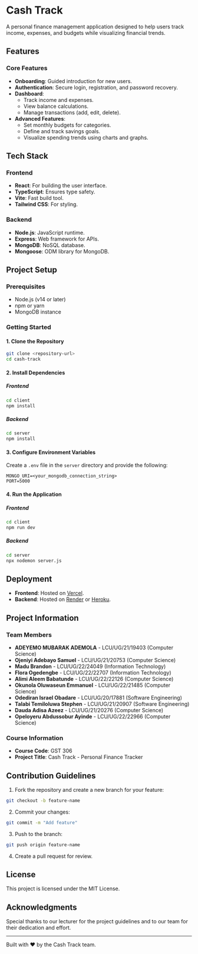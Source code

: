 # Cash Track

A personal finance management application designed to help users track income, expenses, and budgets while visualizing financial trends.

## Features

### Core Features

- **Onboarding**: Guided introduction for new users.
- **Authentication**: Secure login, registration, and password recovery.
- **Dashboard**:
  - Track income and expenses.
  - View balance calculations.
  - Manage transactions (add, edit, delete).
- **Advanced Features**:
  - Set monthly budgets for categories.
  - Define and track savings goals.
  - Visualize spending trends using charts and graphs.

## Tech Stack

### Frontend

- **React**: For building the user interface.
- **TypeScript**: Ensures type safety.
- **Vite**: Fast build tool.
- **Tailwind CSS**: For styling.

### Backend

- **Node.js**: JavaScript runtime.
- **Express**: Web framework for APIs.
- **MongoDB**: NoSQL database.
- **Mongoose**: ODM library for MongoDB.

## Project Setup

### Prerequisites

- Node.js (v14 or later)
- npm or yarn
- MongoDB instance

### Getting Started

#### 1. Clone the Repository

```bash
git clone <repository-url>
cd cash-track
```

#### 2. Install Dependencies

##### Frontend

```bash
cd client
npm install
```

##### Backend

```bash
cd server
npm install
```

#### 3. Configure Environment Variables

Create a `.env` file in the `server` directory and provide the following:

```env
MONGO_URI=<your_mongodb_connection_string>
PORT=5000
```

#### 4. Run the Application

##### Frontend

```bash
cd client
npm run dev
```

##### Backend

```bash
cd server
npx nodemon server.js
```

## Deployment

- **Frontend**: Hosted on [Vercel](https://vercel.com/).
- **Backend**: Hosted on [Render](https://render.com/) or [Heroku](https://www.heroku.com/).

## Project Information

### Team Members

- **ADEYEMO MUBARAK ADEMOLA** - LCU/UG/21/19403 (Computer Science)
- **Ojeniyi Adebayo Samuel** - LCU/UG/21/20753 (Computer Science)
- **Madu Brandon** - LCU/UG/22/24049 (Information Technology)
- **Flora Ogedengbe** - LCU/UG/22/22707 (Information Technology)
- **Alimi Aleem Babatunde** - LCU/UG/22/22126 (Computer Science)
- **Okunola Oluwaseun Emmanuel** - LCU/UG/22/21485 (Computer Science)
- **Odediran Israel Obadare** - LCU/UG/20/17881 (Software Engineering)
- **Talabi Temiloluwa Stephen** - LCU/UG/21/20907 (Software Engineering)
- **Dauda Adisa Azeez** - LCU/UG/21/20276 (Computer Science)
- **Opeloyeru Abdussobur Ayinde** - LCU/UG/22/22966 (Computer Science)

### Course Information

- **Course Code**: GST 306
- **Project Title**: Cash Track - Personal Finance Tracker

## Contribution Guidelines

1. Fork the repository and create a new branch for your feature:

```bash
git checkout -b feature-name
```

2. Commit your changes:

```bash
git commit -m "Add feature"
```

3. Push to the branch:

```bash
git push origin feature-name
```

4. Create a pull request for review.

## License

This project is licensed under the MIT License.

## Acknowledgments

Special thanks to our lecturer for the project guidelines and to our team for their dedication and effort.

---

Built with ❤️ by the Cash Track team.
